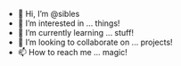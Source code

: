 - 👋 Hi, I’m @sibles
- 👀 I’m interested in ... things!
- 🌱 I’m currently learning ... stuff!
- 💞️ I’m looking to collaborate on ... projects!
- 📫 How to reach me ... magic!

<!---
sibles/sibles is a ✨ special ✨ repository because its `README.md` (this file) appears on your GitHub profile.
You can click the Preview link to take a look at your changes.
--->
